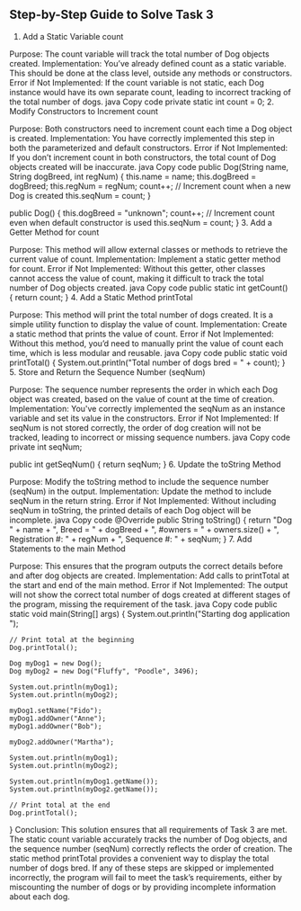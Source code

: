 ## Step-by-Step Guide to Solve Task 3
1. Add a Static Variable count

Purpose: The count variable will track the total number of Dog objects created.
Implementation: You’ve already defined count as a static variable. This should be done at the class level, outside any methods or constructors.
Error if Not Implemented: If the count variable is not static, each Dog instance would have its own separate count, leading to incorrect tracking of the total number of dogs.
java
Copy code
private static int count = 0;
2. Modify Constructors to Increment count

Purpose: Both constructors need to increment count each time a Dog object is created.
Implementation: You have correctly implemented this step in both the parameterized and default constructors.
Error if Not Implemented: If you don’t increment count in both constructors, the total count of Dog objects created will be inaccurate.
java
Copy code
public Dog(String name, String dogBreed, int regNum) {
    this.name = name;
    this.dogBreed = dogBreed;
    this.regNum = regNum;
    count++; // Increment count when a new Dog is created
    this.seqNum = count;
}

public Dog() {
    this.dogBreed = "unknown";
    count++; // Increment count even when default constructor is used
    this.seqNum = count;
}
3. Add a Getter Method for count

Purpose: This method will allow external classes or methods to retrieve the current value of count.
Implementation: Implement a static getter method for count.
Error if Not Implemented: Without this getter, other classes cannot access the value of count, making it difficult to track the total number of Dog objects created.
java
Copy code
public static int getCount() {
    return count;
}
4. Add a Static Method printTotal

Purpose: This method will print the total number of dogs created. It is a simple utility function to display the value of count.
Implementation: Create a static method that prints the value of count.
Error if Not Implemented: Without this method, you’d need to manually print the value of count each time, which is less modular and reusable.
java
Copy code
public static void printTotal() {
    System.out.println("Total number of dogs bred = " + count);
}
5. Store and Return the Sequence Number (seqNum)

Purpose: The sequence number represents the order in which each Dog object was created, based on the value of count at the time of creation.
Implementation: You've correctly implemented the seqNum as an instance variable and set its value in the constructors.
Error if Not Implemented: If seqNum is not stored correctly, the order of dog creation will not be tracked, leading to incorrect or missing sequence numbers.
java
Copy code
private int seqNum;

public int getSeqNum() {
    return seqNum;
}
6. Update the toString Method

Purpose: Modify the toString method to include the sequence number (seqNum) in the output.
Implementation: Update the method to include seqNum in the return string.
Error if Not Implemented: Without including seqNum in toString, the printed details of each Dog object will be incomplete.
java
Copy code
@Override
public String toString() {
    return "Dog " + name + ", Breed = " + dogBreed + ", #owners = " + owners.size() +
           ", Registration #: " + regNum + ", Sequence #: " + seqNum;
}
7. Add Statements to the main Method

Purpose: This ensures that the program outputs the correct details before and after dog objects are created.
Implementation: Add calls to printTotal at the start and end of the main method.
Error if Not Implemented: The output will not show the correct total number of dogs created at different stages of the program, missing the requirement of the task.
java
Copy code
public static void main(String[] args) {
    System.out.println("Starting dog application ");
    
    // Print total at the beginning
    Dog.printTotal();

    Dog myDog1 = new Dog();
    Dog myDog2 = new Dog("Fluffy", "Poodle", 3496);

    System.out.println(myDog1);
    System.out.println(myDog2);

    myDog1.setName("Fido");
    myDog1.addOwner("Anne");
    myDog1.addOwner("Bob");

    myDog2.addOwner("Martha");

    System.out.println(myDog1);
    System.out.println(myDog2);

    System.out.println(myDog1.getName());
    System.out.println(myDog2.getName());

    // Print total at the end
    Dog.printTotal();
}
Conclusion:
This solution ensures that all requirements of Task 3 are met. The static count variable accurately tracks the number of Dog objects, and the sequence number (seqNum) correctly reflects the order of creation. The static method printTotal provides a convenient way to display the total number of dogs bred. If any of these steps are skipped or implemented incorrectly, the program will fail to meet the task’s requirements, either by miscounting the number of dogs or by providing incomplete information about each dog.
